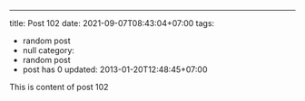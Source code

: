 ---
title: Post 102
date: 2021-09-07T08:43:04+07:00
tags:
  - random post
  - null
category:
  - random post
  - post has 0
updated: 2013-01-20T12:48:45+07:00

This is content of post 102